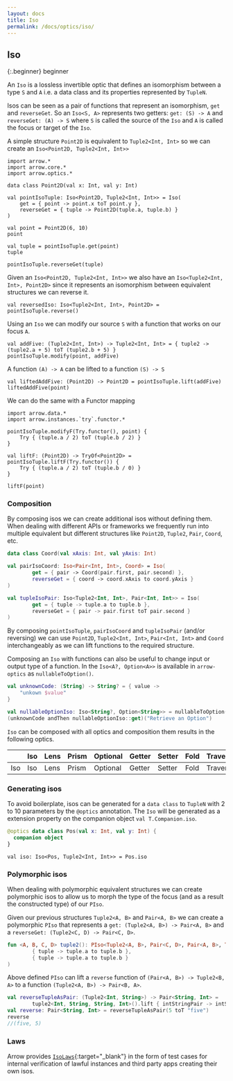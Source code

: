 ```yaml
---
layout: docs
title: Iso
permalink: /docs/optics/iso/
---
```


## Iso

{:.beginner}
beginner

An `Iso` is a lossless invertible optic that defines an isomorphism between a type `S` and `A` i.e. a data class and its properties represented by `TupleN`.

Isos can be seen as a pair of functions that represent an isomorphism, `get` and `reverseGet`. So an `Iso<S, A>` represents two getters: `get: (S) -> A` and `reverseGet: (A) -> S` where `S` is called the source of the `Iso` and `A` is called the focus or target of the `Iso`.

A simple structure `Point2D` is equivalent to `Tuple2<Int, Int>` so we can create an `Iso<Point2D, Tuple2<Int, Int>>`

```kotlin:ank
import arrow.*
import arrow.core.*
import arrow.optics.*

data class Point2D(val x: Int, val y: Int)

val pointIsoTuple: Iso<Point2D, Tuple2<Int, Int>> = Iso(
    get = { point -> point.x toT point.y },
    reverseGet = { tuple -> Point2D(tuple.a, tuple.b) }
)

val point = Point2D(6, 10)
point
```
```kotlin:ank
val tuple = pointIsoTuple.get(point)
tuple
```
```kotlin:ank
pointIsoTuple.reverseGet(tuple)
```

Given an `Iso<Point2D, Tuple2<Int, Int>>` we also have an `Iso<Tuple2<Int, Int>, Point2D>` since it represents an isomorphism between equivalent structures we can reverse it.

```kotlin:ank:silent
val reversedIso: Iso<Tuple2<Int, Int>, Point2D> = pointIsoTuple.reverse()
```

Using an `Iso` we can modify our source `S` with a function that works on our focus `A`.

```kotlin:ank
val addFive: (Tuple2<Int, Int>) -> Tuple2<Int, Int> = { tuple2 -> (tuple2.a + 5) toT (tuple2.b + 5) }
pointIsoTuple.modify(point, addFive)
```

A function `(A) -> A` can be lifted to a function `(S) -> S`

```kotlin:ank
val liftedAddFive: (Point2D) -> Point2D = pointIsoTuple.lift(addFive)
liftedAddFive(point)
```

We can do the same with a Functor mapping

```kotlin:ank
import arrow.data.*
import arrow.instances.`try`.functor.*

pointIsoTuple.modifyF(Try.functor(), point) {
    Try { (tuple.a / 2) toT (tuple.b / 2) }
}
```

```kotlin:ank
val liftF: (Point2D) -> TryOf<Point2D> = pointIsoTuple.liftF(Try.functor()) {
    Try { (tuple.a / 2) toT (tuple.b / 0) }
}

liftF(point)
```

### Composition

By composing isos we can create additional isos without defining them. When dealing with different APIs or frameworks we frequently run into multiple equivalent but different structures like `Point2D`, `Tuple2`, `Pair`, `Coord`, etc.

```kotlin
data class Coord(val xAxis: Int, val yAxis: Int)

val pairIsoCoord: Iso<Pair<Int, Int>, Coord> = Iso(
        get = { pair -> Coord(pair.first, pair.second) },
        reverseGet = { coord -> coord.xAxis to coord.yAxis }
)

val tupleIsoPair: Iso<Tuple2<Int, Int>, Pair<Int, Int>> = Iso(
        get = { tuple -> tuple.a to tuple.b },
        reverseGet = { pair -> pair.first toT pair.second }
)
```

By composing `pointIsoTuple`, `pairIsoCoord` and `tupleIsoPair` (and/or reversing) we can use `Point2D`, `Tuple2<Int, Int>`, `Pair<Int, Int>` and `Coord` interchangeably as we can lift functions to the required structure.

Composing an `Iso` with functions can also be useful to change input or output type of a function. In the `Iso<A?, Option<A>>` is available in `arrow-optics` as `nullableToOption()`.

```kotlin
val unknownCode: (String) -> String? = { value ->
    "unkown $value"
}

val nullableOptionIso: Iso<String?, Option<String>> = nullableToOption()
(unknownCode andThen nullableOptionIso::get)("Retrieve an Option")
```

`Iso` can be composed with all optics and composition them results in the following optics.

|   | Iso | Lens | Prism |Optional | Getter | Setter | Fold | Traversal |
| --- | --- | --- | --- |--- | --- | --- | --- | --- |
| Iso | Iso | Lens | Prism | Optional | Getter | Setter | Fold | Traversal |

### Generating isos

To avoid boilerplate, isos can be generated for a `data class` to `TupleN` with 2 to 10 parameters by the `@optics` annotation.
The `Iso` will be generated as a extension property on the companion object `val T.Companion.iso`.

```kotlin
@optics data class Pos(val x: Int, val y: Int) {
  companion object
}
```
```kotlin:ank:silent
val iso: Iso<Pos, Tuple2<Int, Int>> = Pos.iso
```

### Polymorphic isos
When dealing with polymorphic equivalent structures we can create polymorphic isos to allow us to morph the type of the focus (and as a result the constructed type) of our `PIso`.

Given our previous structures `Tuple2<A, B>` and `Pair<A, B>` we can create a polymorphic `PIso` that represents a `get: (Tuple2<A, B>) -> Pair<A, B>` and a `reverseGet: (Tuple2<C, D) -> Pair<C, D>`.

```kotlin
fun <A, B, C, D> tuple2(): PIso<Tuple2<A, B>, Pair<C, D>, Pair<A, B>, Tuple2<C, D>> = PIso(
        { tuple -> tuple.a to tuple.b },
        { tuple -> tuple.a to tuple.b }
)
```

Above defined `PIso` can lift a `reverse` function of `(Pair<A, B>) -> Tuple2<B, A>` to a function `(Tuple2<A, B>) -> Pair<B, A>`.

```kotlin
val reverseTupleAsPair: (Tuple2<Int, String>) -> Pair<String, Int> =
        tuple2<Int, String, String, Int>().lift { intStringPair -> intStringPair.second toT intStringPair.first }
val reverse: Pair<String, Int> = reverseTupleAsPair(5 toT "five")
reverse
//(five, 5)
```

### Laws

Arrow provides [`IsoLaws`][iso_laws_source]{:target="_blank"} in the form of test cases for internal verification of lawful instances and third party apps creating their own isos.

[iso_laws_source]: https://github.com/arrow-kt/arrow/blob/master/modules/core/arrow-test/src/main/kotlin/arrow/test/laws/IsoLaws.kt
